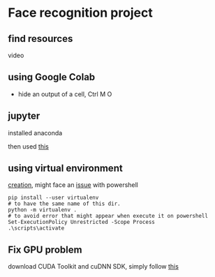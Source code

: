 # Face recognition project

## find resources

video

## using Google Colab

- hide an output of a cell, Ctrl M O

## jupyter

installed anaconda

then used [this](https://jupyter.org/install)

## using virtual environment

[creation](https://janakiev.com/blog/jupyter-virtual-envs/), might face an [issue](https://stackoverflow.com/questions/18713086/virtualenv-wont-activate-on-windows) with powershell

```shell
pip install --user virtualenv
# to have the same name of this dir.
python -m virtualenv .
# to avoid error that might appear when execute it on powershell
Set-ExecutionPolicy Unrestricted -Scope Process
.\scripts\activate

```

## Fix GPU problem

download CUDA Toolkit and cuDNN SDK, simply follow [this](https://stackoverflow.com/questions/41402409/tensorflow-doesnt-seem-to-see-my-gpu)

